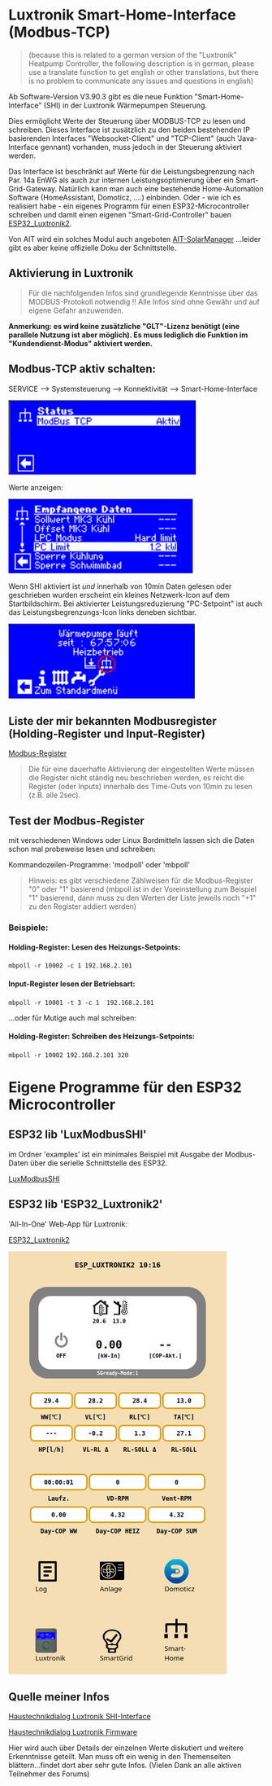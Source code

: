 
 # Luxtronik Smart-Home-Interface (Modbus-TCP)

 > (because this is related to a german version of the "Luxtronik" Heatpump Controller, the following description is in german, please use a translate function to get english or other translations, but there is no problem to communicate any issues and questions in english)


Ab  Software-Version V3.90.3 gibt es die neue Funktion "Smart-Home-Interface" (SHI) in der Luxtronik Wärmepumpen Steuerung. 

Dies ermöglicht Werte der Steuerung über MODBUS-TCP zu lesen und schreiben. Dieses Interface ist zusätzlich zu den beiden bestehenden IP basierenden Interfaces "Websocket-Client" und "TCP-Client" (auch 'Java-Interface gennant) vorhanden, muss jedoch in der Steuerung aktiviert werden. 

Das Interface ist beschränkt auf Werte für die Leistungsbegrenzung nach Par. 14a EnWG als auch zur internen Leistungsoptimierung über ein Smart-Grid-Gateway. Natürlich kann man auch eine bestehende Home-Automation Software (HomeAssistant, Domoticz, ....) einbinden. Oder - wie ich es realisiert habe - ein eigenes Programm für einen ESP32-Microcontroller schreiben und damit einen eigenen "Smart-Grid-Controller" bauen [ESP32_Luxtronik2](https://github.com/raibisch/ESP32_Luxtronik2/blob/main/readme.md).

Von AIT wird ein solches Modul auch angeboten [AIT-SolarManager](https://www.novelan.com/download/18.2db41e671932967a1fc141/1731581284379/AIT_Anleitung_SolarManager.pdf)
...leider gibt es aber keine offizielle Doku der Schnittstelle. 


## Aktivierung in Luxtronik

> Für die nachfolgenden Infos sind grundlegende Kenntnisse über das MODBUS-Protokoll notwendig !! Alle Infos sind ohne Gewähr und auf eigene Gefahr anzuwenden.


**Anmerkung: es wird keine zusätzliche "GLT"-Lizenz benötigt (eine parallele Nutzung ist aber möglich). Es muss lediglich die Funktion im "Kundendienst-Modus" aktiviert werden.**


## Modbus-TCP aktiv schalten:

SERVICE --> Systemsteuerung --> Konnektivität --> Smart-Home-Interface

![image](pict/screenshot_lux_shi_empf_modbus_aktiv.png)

Werte anzeigen:

![image](pict/screenshot_lux_shi_daten.png)

Wenn SHI aktiviert ist *und* innerhalb von 10min Daten gelesen oder geschrieben wurden erscheint ein kleines Netzwerk-Icon auf dem Startbildschirm. Bei aktivierter Leistungsreduzierung "PC-Setpoint" ist auch das Leistungsbegrenzungs-Icon links deneben sichtbar.

![image](pict/screenshot_lux_shi_anzeige_startbildschirm.png)


## Liste der mir bekannten Modbusregister (Holding-Register und Input-Register)

[Modbus-Register](Modbusregister.md)

> Die für eine dauerhafte Aktivierung der eingestellten Werte müssen die Register nicht ständig neu beschrieben werden, es reicht die Register (oder Inputs) innerhalb des Time-Outs von 10min zu lesen (z.B. alle 2sec).

## Test der Modbus-Register

mit verschiedenen Windows oder Linux Bordmitteln lassen sich die Daten schon mal probeweise lesen und schreiben:

Kommandozeilen-Programme: 'modpoll' oder 'mbpoll' 
> Hinweis: es gibt verschiedene Zählweisen für die Modbus-Register "0" oder "1" basierend (mbpoll ist in der Voreinstellung zum Beispiel "1" basierend, dann muss zu den Werten der Liste jeweils noch "+1" zu den Register addiert werden)

### Beispiele:

#### Holding-Register: Lesen des Heizungs-Setpoints:

``
mbpoll -r 10002 -c 1 192.168.2.101
``

#### Input-Register lesen der Betriebsart:

``mbpoll -r 10001 -t 3 -c 1  192.168.2.101``


...oder für Mutige auch mal schreiben:

#### Holding-Register: Schreiben  des Heizungs-Setpoints:

``mbpoll -r 10002 192.168.2.101 320``


# Eigene Programme für den ESP32 Microcontroller

## ESP32 lib 'LuxModbusSHI'
im Ordner 'examples' ist ein minimales Beispiel mit Ausgabe der Modbus-Daten über die serielle Schnittstelle des ESP32.

[LuxModbusSHI](https://github.com/raibisch/mylibs/blob/main/LuxModbusSHI/examples/src/mininal/main.cpp)


## ESP32 lib 'ESP32_Luxtronik2'
'All-In-One' Web-App für Luxtronik:

[ESP32_Luxtronik2](https://github.com/raibisch/ESP32_Luxtronik2/blob/main/readme.md)

![image](pict/lux_index.png)



## Quelle meiner Infos 

[Haustechnikdialog Luxtronik SHI-Interface](https://www.haustechnikdialog.de/Forum/t/284442/Eigene-Regelung-PV-Luxtronik-2-1-Smart-Home-Interface-SHI)

[Haustechnikdialog Luxtronik Firmware](https://www.haustechnikdialog.de/Forum/t/272274/Alpha-Innotec-Firmware?page=25)

Hier wird auch über Details der einzelnen Werte diskutiert und weitere Erkenntnisse geteilt. Man muss oft ein wenig in den Themenseiten blättern...findet dort aber sehr gute Infos. 
(Vielen Dank an alle aktiven Teilnehmer des Forums)






 
 

